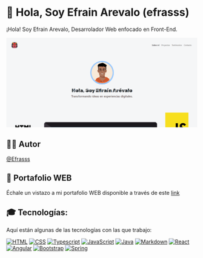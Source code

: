 # 🖖 Hola, Soy Efrain Arevalo (efrasss)

¡Hola! Soy Efrain Arevalo, Desarrolador Web enfocado en Front-End.

<img width="820" alt="imagen-de-proyecto" src="img-readme.PNG"/>

## 👨‍🎓 Autor

[@Efrasss](https://github.com/efrasss?tab=repositories)

## 💼 Portafolio WEB

Échale un vistazo a mi portafolio WEB disponible a través de este [link](https://portafoliowebefrain.netlify.app/)

## 🎓 Tecnologías:

Aquí están algunas de las tecnologías con las que trabajo:

[![HTML](https://img.shields.io/badge/HTML5-E34F26?style=for-the-badge&logo=html5&logoColor=white)]()
[![CSS](https://img.shields.io/badge/CSS3-1572B6?style=for-the-badge&logo=css3&logoColor=white)]()
[![Typescript](https://img.shields.io/badge/TypeScript-007ACC?style=for-the-badge&logo=typescript&logoColor=white)]()
[![JavaScript](https://img.shields.io/badge/JavaScript-F7DF1E?style=for-the-badge&logo=javascript&logoColor=white&labelColor=101010)]()
[![Java](https://img.shields.io/badge/Java-007396?style=for-the-badge&logo=java&logoColor=white&labelColor=101010)]()
[![Markdown](https://img.shields.io/badge/Markdown-000000?style=for-the-badge&logo=markdown&logoColor=white)]()
[![React](https://img.shields.io/badge/React-20232A?style=for-the-badge&logo=react&logoColor=61DAFB)]()
[![Angular](https://img.shields.io/badge/Angular-DD0031?style=for-the-badge&logo=angular&logoColor=white)]()
[![Bootstrap](https://img.shields.io/badge/Bootstrap-563D7C?style=for-the-badge&logo=bootstrap&logoColor=white)]()
[![Spring](https://img.shields.io/badge/Spring-6DB33F?style=for-the-badge&logo=spring&logoColor=white)]()
